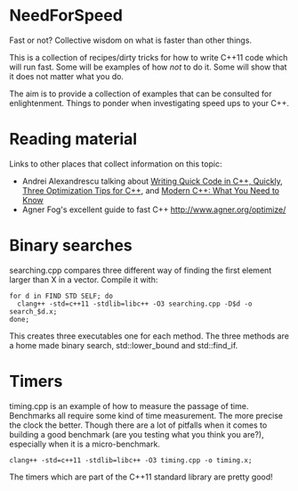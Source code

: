 NeedForSpeed
============

Fast or not? Collective wisdom on what is faster than other things.

This is a collection of recipes/dirty tricks for how to write C++11
code which will run fast. Some will be examples of how _not_ to do it.
Some will show that it does not matter what you do.

The aim is to provide a collection of examples that can be consulted for
enlightenment. Things to ponder when investigating speed ups to your C++.


Reading material
================

Links to other places that collect information on this topic:

* Andrei Alexandrescu talking about [Writing Quick Code in C++, 
  Quickly][quickcpp], [Three Optimization Tips for C++][threetips], and [Modern C++: What You Need to Know][moderncpp]
* Agner Fog's excellent guide to fast C++ http://www.agner.org/optimize/

[quickcpp]:http://channel9.msdn.com/Events/GoingNative/2013/Writing-Quick-Code-in-Cpp-Quickly
[threetips]:https://www.facebook.com/notes/facebook-engineering/three-optimization-tips-for-c/10151361643253920
[moderncpp]:http://channel9.msdn.com/Events/Build/2014/2-661

Binary searches
===============

searching.cpp compares three different way of finding the first
element larger than X in a vector. Compile it with:

```
for d in FIND STD SELF; do
  clang++ -std=c++11 -stdlib=libc++ -O3 searching.cpp -D$d -o search_$d.x;
done;
```

This creates three executables one for each method. The three methods
are a home made binary search, std::lower_bound and std::find_if.


Timers
======

timing.cpp is an example of how to measure the passage of time. Benchmarks
all require some kind of time measurement. The more precise the clock
the better. Though there are a lot of pitfalls when it comes to building
a good benchmark (are you testing what you think you are?), especially when
it is a micro-benchmark.

```
clang++ -std=c++11 -stdlib=libc++ -O3 timing.cpp -o timing.x;
```

The timers which are part of the C++11 standard library are pretty good!
